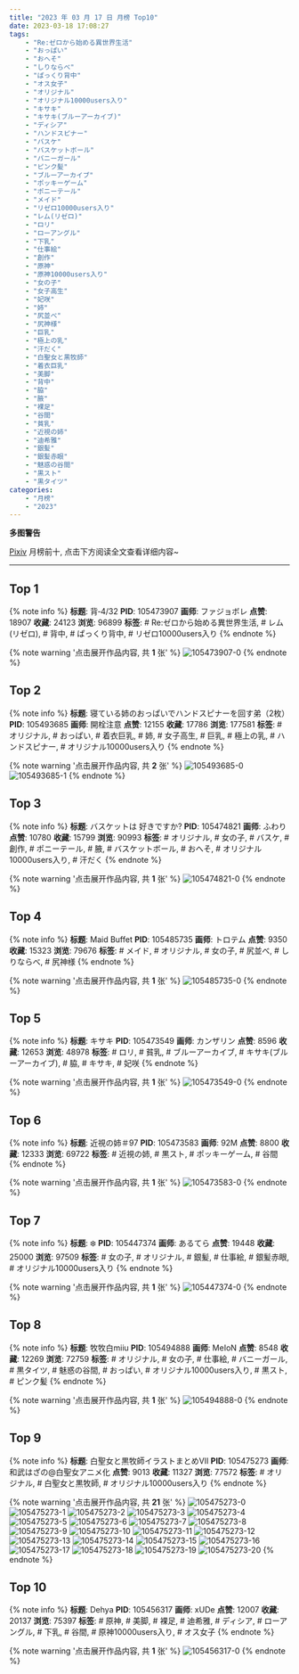 ```yaml
---
title: "2023 年 03 月 17 日 月榜 Top10"
date: 2023-03-18 17:08:27
tags:
    - "Re:ゼロから始める異世界生活"
    - "おっぱい"
    - "おへそ"
    - "しりならべ"
    - "ぱっくり背中"
    - "オス女子"
    - "オリジナル"
    - "オリジナル10000users入り"
    - "キサキ"
    - "キサキ(ブルーアーカイブ)"
    - "ディシア"
    - "ハンドスピナー"
    - "バスケ"
    - "バスケットボール"
    - "バニーガール"
    - "ピンク髪"
    - "ブルーアーカイブ"
    - "ポッキーゲーム"
    - "ポニーテール"
    - "メイド"
    - "リゼロ10000users入り"
    - "レム(リゼロ)"
    - "ロリ"
    - "ローアングル"
    - "下乳"
    - "仕事絵"
    - "創作"
    - "原神"
    - "原神10000users入り"
    - "女の子"
    - "女子高生"
    - "妃咲"
    - "姉"
    - "尻並べ"
    - "尻神様"
    - "巨乳"
    - "極上の乳"
    - "汗だく"
    - "白聖女と黒牧師"
    - "着衣巨乳"
    - "美脚"
    - "背中"
    - "脇"
    - "腋"
    - "裸足"
    - "谷間"
    - "貧乳"
    - "近視の姉"
    - "迪希雅"
    - "銀髪"
    - "銀髪赤眼"
    - "魅惑の谷間"
    - "黒スト"
    - "黒タイツ"
categories:
    - "月榜"
    - "2023"
---
```


<i class="fa fa-triangle-exclamation"></i>**多图警告**<i class="fa fa-triangle-exclamation"></i>

[Pixiv](https://www.pixiv.net/) 月榜前十, 点击下方阅读全文查看详细内容~

<!-- more -->

---

## Top 1

{% note info %}
**标题**: 背‐4/32
**PID**: 105473907 **画师**: ファジョボレ
**点赞**: 18907 **收藏**: 24123 **浏览**: 96899
**标签**: # Re:ゼロから始める異世界生活, # レム(リゼロ), # 背中, # ぱっくり背中, # リゼロ10000users入り
{% endnote %}

{% note warning '点击展开作品内容, 共 **1** 张' %}
![105473907-0](https://i.pixiv.re/img-original/img/2023/02/18/00/04/15/105473907_p0.jpg)
{% endnote %}

## Top 2

{% note info %}
**标题**: 寝ている姉のおっぱいでハンドスピナーを回す弟（2枚）
**PID**: 105493685 **画师**: 開栓注意
**点赞**: 12155 **收藏**: 17786 **浏览**: 177581
**标签**: # オリジナル, # おっぱい, # 着衣巨乳, # 姉, # 女子高生, # 巨乳, # 極上の乳, # ハンドスピナー, # オリジナル10000users入り
{% endnote %}

{% note warning '点击展开作品内容, 共 **2** 张' %}
![105493685-0](https://i.pixiv.re/img-original/img/2023/02/18/18/49/49/105493685_p0.jpg)
![105493685-1](https://i.pixiv.re/img-original/img/2023/02/18/18/49/49/105493685_p1.jpg)
{% endnote %}

## Top 3

{% note info %}
**标题**: バスケットは 好きですか?
**PID**: 105474821 **画师**: ふわり
**点赞**: 10780 **收藏**: 15799 **浏览**: 90993
**标签**: # オリジナル, # 女の子, # バスケ, # 創作, # ポニーテール, # 腋, # バスケットボール, # おへそ, # オリジナル10000users入り, # 汗だく
{% endnote %}

{% note warning '点击展开作品内容, 共 **1** 张' %}
![105474821-0](https://i.pixiv.re/img-original/img/2023/02/18/00/43/40/105474821_p0.jpg)
{% endnote %}

## Top 4

{% note info %}
**标题**: Maid Buffet
**PID**: 105485735 **画师**: トロテム
**点赞**: 9350 **收藏**: 15323 **浏览**: 79676
**标签**: # メイド, # オリジナル, # 女の子, # 尻並べ, # しりならべ, # 尻神様
{% endnote %}

{% note warning '点击展开作品内容, 共 **1** 张' %}
![105485735-0](https://i.pixiv.re/img-original/img/2023/02/18/12/48/17/105485735_p0.jpg)
{% endnote %}

## Top 5

{% note info %}
**标题**: キサキ
**PID**: 105473549 **画师**: カンザリン
**点赞**: 8596 **收藏**: 12653 **浏览**: 48978
**标签**: # ロリ, # 貧乳, # ブルーアーカイブ, # キサキ(ブルーアーカイブ), # 脇, # キサキ, # 妃咲
{% endnote %}

{% note warning '点击展开作品内容, 共 **1** 张' %}
![105473549-0](https://i.pixiv.re/img-original/img/2023/02/18/00/00/44/105473549_p0.png)
{% endnote %}

## Top 6

{% note info %}
**标题**: 近視の姉＃97
**PID**: 105473583 **画师**: 92M
**点赞**: 8800 **收藏**: 12333 **浏览**: 69722
**标签**: # 近視の姉, # 黒スト, # ポッキーゲーム, # 谷間
{% endnote %}

{% note warning '点击展开作品内容, 共 **1** 张' %}
![105473583-0](https://i.pixiv.re/img-original/img/2023/02/18/00/00/53/105473583_p0.png)
{% endnote %}

## Top 7

{% note info %}
**标题**: ❄️
**PID**: 105447374 **画师**: あるてら
**点赞**: 19448 **收藏**: 25000 **浏览**: 97509
**标签**: # 女の子, # オリジナル, # 銀髪, # 仕事絵, # 銀髪赤眼, # オリジナル10000users入り
{% endnote %}

{% note warning '点击展开作品内容, 共 **1** 张' %}
![105447374-0](https://i.pixiv.re/img-original/img/2023/02/17/00/00/31/105447374_p0.png)
{% endnote %}

## Top 8

{% note info %}
**标题**: 牧牧白miiu
**PID**: 105494888 **画师**: MeIoN
**点赞**: 8548 **收藏**: 12269 **浏览**: 72759
**标签**: # オリジナル, # 女の子, # 仕事絵, # バニーガール, # 黒タイツ, # 魅惑の谷間, # おっぱい, # オリジナル10000users入り, # 黒スト, # ピンク髪
{% endnote %}

{% note warning '点击展开作品内容, 共 **1** 张' %}
![105494888-0](https://i.pixiv.re/img-original/img/2023/02/18/19/29/04/105494888_p0.jpg)
{% endnote %}

## Top 9

{% note info %}
**标题**: 白聖女と黒牧師イラストまとめⅦ
**PID**: 105475273 **画师**: 和武はざの@白聖女アニメ化
**点赞**: 9013 **收藏**: 11327 **浏览**: 77572
**标签**: # オリジナル, # 白聖女と黒牧師, # オリジナル10000users入り
{% endnote %}

{% note warning '点击展开作品内容, 共 **21** 张' %}
![105475273-0](https://i.pixiv.re/img-original/img/2023/02/18/00/47/07/105475273_p0.jpg)
![105475273-1](https://i.pixiv.re/img-original/img/2023/02/18/00/47/07/105475273_p1.jpg)
![105475273-2](https://i.pixiv.re/img-original/img/2023/02/18/00/47/07/105475273_p2.jpg)
![105475273-3](https://i.pixiv.re/img-original/img/2023/02/18/00/47/07/105475273_p3.jpg)
![105475273-4](https://i.pixiv.re/img-original/img/2023/02/18/00/47/07/105475273_p4.jpg)
![105475273-5](https://i.pixiv.re/img-original/img/2023/02/18/00/47/07/105475273_p5.jpg)
![105475273-6](https://i.pixiv.re/img-original/img/2023/02/18/00/47/07/105475273_p6.jpg)
![105475273-7](https://i.pixiv.re/img-original/img/2023/02/18/00/47/07/105475273_p7.jpg)
![105475273-8](https://i.pixiv.re/img-original/img/2023/02/18/00/47/07/105475273_p8.jpg)
![105475273-9](https://i.pixiv.re/img-original/img/2023/02/18/00/47/07/105475273_p9.jpg)
![105475273-10](https://i.pixiv.re/img-original/img/2023/02/18/00/47/07/105475273_p10.jpg)
![105475273-11](https://i.pixiv.re/img-original/img/2023/02/18/00/47/07/105475273_p11.jpg)
![105475273-12](https://i.pixiv.re/img-original/img/2023/02/18/00/47/07/105475273_p12.jpg)
![105475273-13](https://i.pixiv.re/img-original/img/2023/02/18/00/47/07/105475273_p13.jpg)
![105475273-14](https://i.pixiv.re/img-original/img/2023/02/18/00/47/07/105475273_p14.jpg)
![105475273-15](https://i.pixiv.re/img-original/img/2023/02/18/00/47/07/105475273_p15.jpg)
![105475273-16](https://i.pixiv.re/img-original/img/2023/02/18/00/47/07/105475273_p16.jpg)
![105475273-17](https://i.pixiv.re/img-original/img/2023/02/18/00/47/07/105475273_p17.jpg)
![105475273-18](https://i.pixiv.re/img-original/img/2023/02/18/00/47/07/105475273_p18.jpg)
![105475273-19](https://i.pixiv.re/img-original/img/2023/02/18/00/47/07/105475273_p19.jpg)
![105475273-20](https://i.pixiv.re/img-original/img/2023/02/18/00/47/07/105475273_p20.jpg)
{% endnote %}

## Top 10

{% note info %}
**标题**: Dehya
**PID**: 105456317 **画师**: xUDe
**点赞**: 12007 **收藏**: 20137 **浏览**: 75397
**标签**: # 原神, # 美脚, # 裸足, # 迪希雅, # ディシア, # ローアングル, # 下乳, # 谷間, # 原神10000users入り, # オス女子
{% endnote %}

{% note warning '点击展开作品内容, 共 **1** 张' %}
![105456317-0](https://i.pixiv.re/img-original/img/2023/02/17/10/44/31/105456317_p0.jpg)
{% endnote %}
